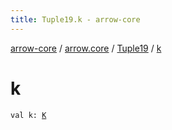 ```yaml
---
title: Tuple19.k - arrow-core
---
```


[arrow-core](../../index.html) / [arrow.core](../index.html) / [Tuple19](index.html) / [k](./k.html)

# k

`val k: `[`K`](index.html#K)